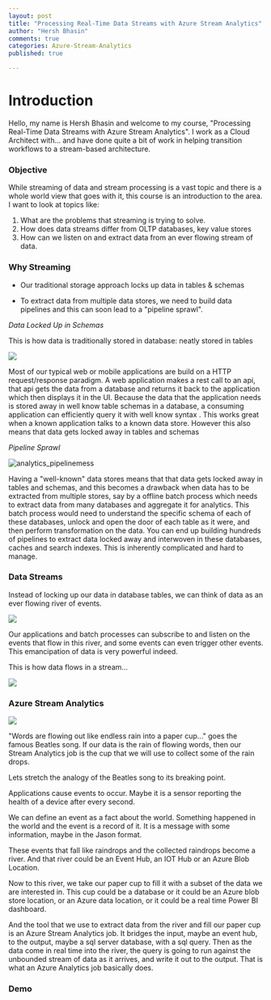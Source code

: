 ```yaml
---
layout: post
title: "Processing Real-Time Data Streams with Azure Stream Analytics"
author: "Hersh Bhasin"
comments: true
categories: Azure-Stream-Analytics
published: true

---
```

# Introduction

Hello, my name is Hersh Bhasin and welcome to my course, "Processing Real-Time Data Streams with Azure Stream Analytics". I work as a Cloud Architect with... and have done quite a bit of work in helping transition workflows to a  stream-based architecture. 

### Objective

While streaming of data and stream processing is a vast topic and there is a whole world view that goes with it, this course is an introduction to the area.  I want to look at topics like:

1. What are the problems that streaming is trying to solve.
2. How does data streams differ from OLTP databases, key value stores
3. How can we listen on and extract data from an ever flowing stream of data.



###  Why Streaming

* Our traditional storage approach locks up data  in tables & schemas 

* To extract data from multiple data stores, we need to build data pipelines and this can soon lead to a "pipeline sprawl".



*Data Locked Up in Schemas* 

This is how data is traditionally stored in database: neatly stored in tables

![](../assets/analytics_structured.PNG)

Most of our typical web or mobile applications are build on a HTTP request/response paradigm. A web application makes a rest call to an api, that api gets the data from a database and returns it back to the application which then displays it in the UI.  Because the data that the application needs is stored away in well know table schemas in a database, a consuming application can efficiently query it with well know syntax . This works great when a known application talks to a known data store. However this also means that data gets locked away in tables and schemas

 *Pipeline Sprawl*

![analytics_pipelinemess](../assets/analytics_pipelinemess.PNG)

Having a "well-known" data stores means that that data gets locked away in tables and  schemas, and this becomes a drawback when data has to be extracted from multiple stores, say by a offline batch process which needs to extract data from many databases and aggregate it for analytics. This  batch process would need to understand the specific schema of each of these databases,  unlock and open the door of each table as it were, and then perform transformation on the data. You can end up building hundreds of pipelines to extract data locked away and interwoven in these databases, caches and search indexes. This is inherently complicated and hard to manage.

### Data Streams



Instead of locking up our data in database tables,  we can think of data as an ever flowing river of events. 

![](../assets/analytics_river.PNG)

Our applications and batch processes can subscribe to and listen on the events that flow in this river, and some events can even trigger other events. This emancipation of data is very powerful indeed.



This is how data flows in a stream...

![](../assets/analytics_unstructured.PNG)



###  Azure Stream Analytics

![](../assets/analytics_words.PNG)

"Words are flowing out like endless rain into a paper cup..." goes the famous Beatles song.  If our data is the  rain of flowing words, then our Stream Analytics job is the cup that we will use to collect some of the rain drops.

Lets stretch the analogy of the Beatles song to its breaking point. 

Applications cause events to occur. Maybe it is a sensor reporting the health of a device after every second.

 We can define an event as a fact about the world. Something happened in the world and the event is a record of it. It is a message with some information, maybe in the Jason format. 

These  events that fall like raindrops and the collected raindrops become a river. And that river could be an Event Hub, an IOT Hub or an Azure Blob Location.

Now to this river, we take our paper cup to fill it with a subset of the data we are interested in. This cup could be a database or it could be an Azure blob store location, or an Azure data location, or it could be a real time Power BI dashboard.

And the tool that we use to extract data from the river and fill our paper cup is an Azure Stream Analytics job. It bridges the input, maybe an  event hub, to the output, maybe a sql server database, with a sql query. Then as the data come in real time into the river, the query is going to run against the unbounded stream of data as it arrives, and write it out to the output. That is what an Azure Analytics job basically does.

### Demo